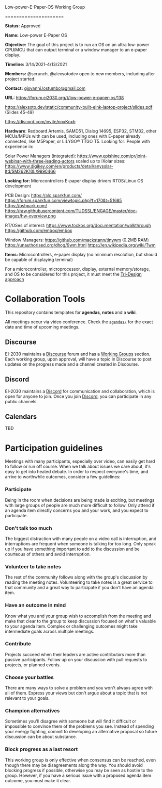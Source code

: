 Low-power-E-Paper-OS Working Group

=====================

**Status:** Approved

**Name:** Low-power E-Paper OS

**Objective:**  The goal of this project is to run an OS on an ultra low-power CPU/MCU that can output terminal or a window manager to an e-paper display.

**Timeline:** 3/14/2021-4/13/2021

**Members:** @scrunch, @alexsotodev open to new members, including after project started.

**Contact:** giovanni.lostumbo@gmail.com

**URL:** https://forum.ei2030.org/t/low-power-e-paper-os/138

https://alexsoto.dev/static/community-built-eink-laptop-project/slides.pdf (Slides 45-49)

https://discord.com/invite/nnxKnxh 

**Hardware:** Redboard Artemis, SAMD51, Dialog 14695, ESP32, STM32, other MCUs/MPUs with can be used, including ones with E-paper already connected, like M5Paper, or LILYGO® TTGO T5.
Looking for: People with experience in:

Solar Power Managers (integrated):
https://www.epishine.com/pr/joint-webinar-with-three-leading-actors scaled up to IXolar sizes: 
https://www.digikey.com/en/products/detail/anysolar-ltd/SM262K10L/9990466

**Looking for:** Microcontrollers
E-paper display drivers
RTOS/Linux OS development

PCB Design:
https://alc.sparkfun.com/
https://forum.sparkfun.com/viewtopic.php?f=170&t=51685
https://oshpark.com/
https://raw.githubusercontent.com/TUDSSL/ENGAGE/master/doc-images/hw-overview.png

RT/OSes of interest:
https://www.tockos.org/documentation/walkthrough
https://github.com/embox/embox

Window Managers: 
https://github.com/mackstann/tinywm (0.2MB RAM)
https://unauthorised.org/dhog/9wm.html 
https://en.wikipedia.org/wiki/Twm

**Items:** Microcontrollers, e-paper display (no minimum resolution, but should be capable of displaying terminal)

For a microcontroller, microprocessor, display, external memory/storage, and OS to be considered for this project, it must meet the [Tri-Design approach](/wiki/tri-design-approach.md)

# Collaboration Tools
This repository contains templates for **agendas**, **notes** and a **wiki**.

All meetings occur via video conference. Check the [`agendas/`](./agendas) for the exact date and time of upcoming meetings.

## Discourse

EI-2030 maintains a [Discourse](https://forum.ei2030.org/) forum and has a [Working Groups](https://forum.ei2030.org/c/working-groups/26) section. Each working group, upon approval, will have a topic in Discourse to post updates on the progress made and a channel created in Discourse.

## Discord

EI-2030 maintains a [Discord](https://discord.com/invite/nnxKnxh) for communication and collaboration, which is open for anyone to join. Once you join [Discord](https://discord.com/invite/nnxKnxh), you can participate in any public channels.

## Calendars

TBD

# Participation guidelines

Meetings with many participants, especially over video, can easily get hard to
follow or run off course. When we talk about issues we care about, it's easy to
get into heated debate. In order to respect everyone's time, and arrive to
worthwhile outcomes, consider a few guidelines:

### Participate

Being in the room when decisions are being made is exciting, but meetings with
large groups of people are much more difficult to follow. Only attend if an
agenda item directly concerns you and your work, and you expect to participate.

### Don't talk too much

The biggest distraction with many people on a video call is interruption, and
interruptions are frequent when someone is talking for too long. Only speak up
if you have something important to add to the discussion and be courteous of
others and avoid interruption.

### Volunteer to take notes

The rest of the community follows along with the group's discussion by reading
the meeting notes. Volunteering to take notes is a great service to that
community and a great way to participate if you don't have an agenda item.

### Have an outcome in mind

Know what you and your group wish to accomplish from the meeting and make
that clear to the group to keep discussion focused on what's valuable to your
agenda item. Complex or challenging outcomes might take intermediate goals
across multiple meetings.

### Contribute

Projects succeed when their leaders are active contributors more than passive participants. Follow up on your discussion with pull requests to projects, or planned events.

### Choose your battles

There are many ways to solve a problem and you won't always agree with all of them. Express your views but don't argue about a topic that is not relevant to your goals.

### Champion alternatives

Sometimes you'll disagree with someone but will find it difficult or
impossible to convince them of the problems you see. Instead of spending your
energy fighting, commit to developing an alternative proposal so future
discussion can be about substance.

### Block progress as a last resort

This working group is only effective when consensus can be reached, even though
there may be disagreements along the way. You should avoid blocking progress if
possible, otherwise you may be seen as hostile to the group. However, if you
have a serious issue with a proposed agenda item outcome, you must make
it clear.
